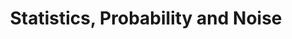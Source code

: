 ---
layout: post
title: "Statistics, Probability and Noise"
description: DSP相关
category: 
tags: [DSP]
---